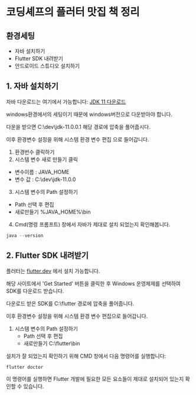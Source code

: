 # 코딩셰프의 플러터 맛집 책 정리

## 환경세팅

- 자바 설치하기
- Flutter SDK 내려받기
- 안드로이드 스튜디오 설치하기

## 1. 자바 설치하기

자바 다운로드는 여기에서 가능합니다: [JDK 11 다운로드](https://jdk.java.net/java-se-ri/11-MR2)

windows환경에서의 세팅이기 때문에 windows버전으로 다운받아야 합니다. 

다운을 받으면 C:\dev\jdk-11.0.0.1 해당 경로에 압축을 풀어줍시다. 

이후 환경변수 설정을 위해 시스템 환경 변수 편집 으로 들어갑니다. 

1. 환경번수 클릭하기
2. 시스템 변수 새로 만들기 클릭
- 변수이름 : JAVA_HOME
- 변수 값 : C:\dev\jdk-11.0.0
3. 시스템 변수의 Path 설정하기 
- Path 선택 후 편집 
- 새로만들기 %JAVA_HOME%\bin
4. Cmd(명령 프롬프트) 창에서 자바가 제대로 설치 되었는지 확인해봅니다.

```jsx
java --version
```

## 2. Flutter SDK 내려받기

플러터는 [flutter.dev](https://flutter.dev) 에서 설치 가능합니다.

해당 사이트에서 'Get Started' 버튼을 클릭한 후 Windows 운영체제를 선택하여 SDK를 다운로드 받습니다.

다운로드 받은 SDK를 C:\flutter 경로에 압축을 풀어줍니다.

이후 환경변수 설정을 위해 시스템 환경 변수 편집으로 들어갑니다.

1. 시스템 변수의 Path 설정하기
    - Path 선택 후 편집
    - 새로만들기 C:\flutter\bin

설치가 잘 되었는지 확인하기 위해 CMD 창에서 다음 명령어를 실행합니다:

```jsx
flutter doctor
```

이 명령어를 실행하면 Flutter 개발에 필요한 모든 요소들이 제대로 설치되어 있는지 확인할 수 있습니다.
